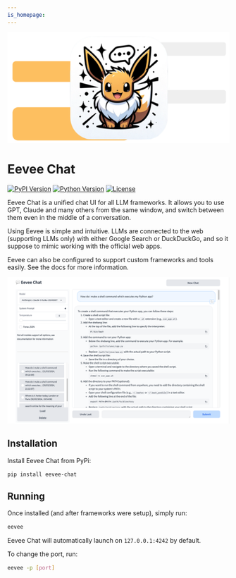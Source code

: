 ```yaml
---
is_homepage:
---
```


![banner](images/social_banner.png)

# Eevee Chat

[![PyPI Version](https://img.shields.io/pypi/v/eevee-chat?style=for-the-badge)](https://pypi.org/project/eevee-chat/)
[![Python Version](https://img.shields.io/pypi/pyversions/eevee-chat.svg?style=for-the-badge)](https://pypi.org/project/eevee-chat/)
[![License](https://img.shields.io/badge/License-CC%20BY--NC%204.0-green?style=for-the-badge)](https://creativecommons.org/licenses/by-nc/4.0/)

Eevee Chat is a unified chat UI for all LLM frameworks. It allows you to use GPT, Claude and many others from the same window, and switch between them even in the middle of a conversation.

Using Eevee is simple and intuitive. LLMs are connected to the web (supporting LLMs only) with either Google Search or DuckDuckGo, and so it suppose to mimic working with the official web apps.

Eevee can also be configured to support custom frameworks and tools easily. See the docs for more information.

![screenshot](images/screenshot.png)

## Installation
Install Eevee Chat from PyPi:
```bash
pip install eevee-chat
```

## Running
Once installed (and after frameworks were setup), simply run:
```bash
eevee
```
Eevee Chat will automatically launch on `127.0.0.1:4242` by default. 

To change the port, run:
```bash
eevee -p [port]
```
